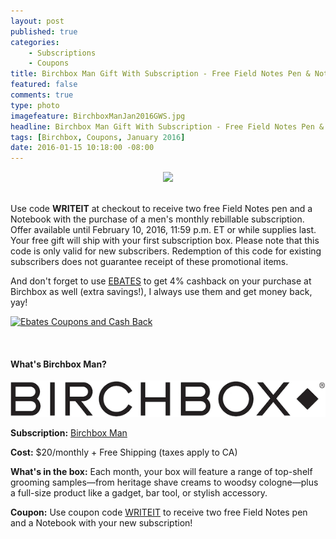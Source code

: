 ```yaml
---
layout: post
published: true
categories: 
    - Subscriptions
    - Coupons
title: Birchbox Man Gift With Subscription - Free Field Notes Pen & Notepad!
featured: false
comments: true
type: photo
imagefeature: BirchboxManJan2016GWS.jpg
headline: Birchbox Man Gift With Subscription - Free Field Notes Pen & Notepad!
tags: [Birchbox, Coupons, January 2016]
date: 2016-01-15 10:18:00 -08:00
---
```


<center><a href="https://www.birchbox.com/invite/whatsupmailbox" target="_blank">
<img src="/images/BirchboxManJan2016GWS2.png" border="0" style="border:none;max-width:100%;" />
</a></center>

<br>

<p>Use code <b>WRITEIT</b> at checkout to receive two free Field Notes pen and a Notebook with the purchase of a men's monthly rebillable subscription. Offer available until February 10, 2016, 11:59 p.m. ET or while supplies last. Your free gift will ship with your first subscription box. Please note that this code is only valid for new subscribers. Redemption of this code for existing subscribers does not guarantee receipt of these promotional items.</p>

<p>And don't forget to use <a href="http://www.ebates.com/rf.do?referrerid=nFbj2DqrCN%2BpB5AWKzmAFQ%3D%3D&eeid=30337" target="_blank">EBATES</a> to get 4% cashback on your purchase at Birchbox as well (extra savings!), I always use them and get money back, yay!</p>

<a href='http://www.ebates.com/rf.do?referrerid=nFbj2DqrCN%2BpB5AWKzmAFQ%3D%3D&eeid=28585' target='_blank' rel='nofollow'><img src='http://www.ebates.com/referral/2012/global_files/images/ebates_logo.png' alt='Ebates Coupons and Cash Back' height='31' width='171' border='0'/></a>

<br>

<H4>What's Birchbox Man?</H4>

<center><a href="https://www.birchbox.com/invite/whatsupmailbox" target="_blank">
<img src="/images/BirchboxLogo.png" border="0" style="border:none;max-width:100%;" alt="Birchbox!" />
</a></center>

<p><b>Subscription:</b> <a href="https://www.birchbox.com/invite/whatsupmailbox" target="_blank">Birchbox Man</a></p>
<p><b>Cost:</b> $20/monthly + Free Shipping (taxes apply to CA)</p>
<p><b>What's in the box:</b> Each month, your box will feature a range of top-shelf grooming samples—from heritage shave creams to woodsy cologne—plus a full-size product like a gadget, bar tool, or stylish accessory.</p>
<p><b>Coupon:</b> Use coupon code <a href="https://www.birchbox.com/invite/whatsupmailbox" target="_blank">WRITEIT</a> to receive two free Field Notes pen and a Notebook with your new subscription!</p>
